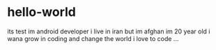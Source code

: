 # hello-world
its test
im android developer 
i live in iran 
but im afghan 
im 20 year old 
i wana grow in coding and change the world 
i love to code ...
